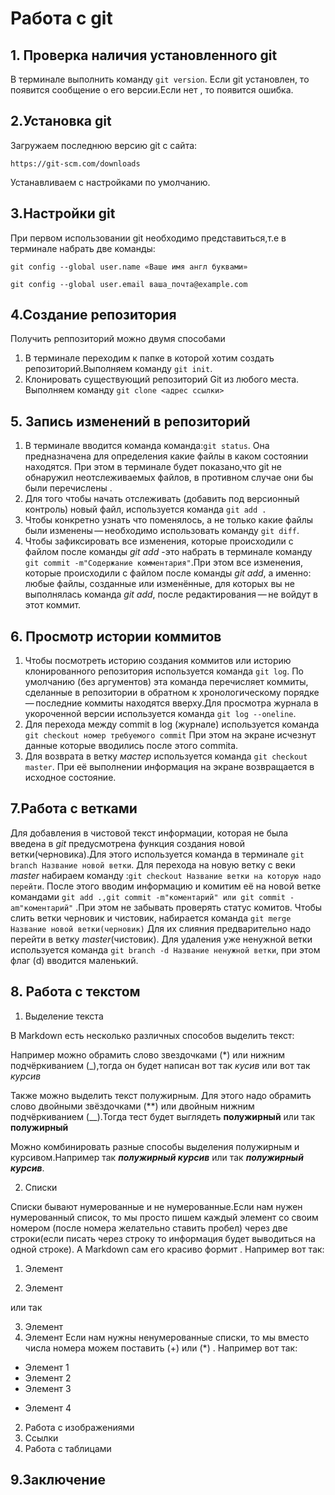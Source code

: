# Работа с git
## 1. Проверка наличия установленного git
В терминале выполнить команду `git version`. Если git установлен, то появится сообщение о его версии.Если нет , то появится ошибка.
## 2.Установка git
Загружаем последнюю версию git  с сайта:

`https://git-scm.com/downloads`

Устанавливаем с настройками по умолчанию.
## 3.Настройки git
При первом использовании git необходимо представиться,т.е в терминале набрать две команды:


`git config --global user.name «Ваше имя англ буквами»`

`git config --global user.email ваша_почта@example.com`
## 4.Создание репозитория
Получить реппозиторий можно двумя способами
1. В терминале переходим к папке в которой хотим создать репозиторий.Выполняем команду `git init`.
2. Клонировать существующий репозиторий Git из любого места.
Выполняем команду `git clone <адрес ссылки>`
## 5. Запись изменений в репозиторий 
1. В терминале вводится команда команда:`git status`. Она предназначена для определения какие файлы в каком состоянии находятся. При этом в терминале будет показано,что git не обнаружил неотслеживаемых файлов, в противном случае они бы были перечислены .
2. Для того чтобы начать отслеживать (добавить под версионный контроль) новый файл, используется команда `git add .`
3. Чтобы конкретно узнать что поменялось, а не только какие файлы были изменены — необходимо использовать команду  `git diff`.
4. Чтобы зафиксировать все  изменения, которые происходили с файлом после команды  *git add* -это набрать в терминале команду `git commit -m"Содержание комментария"`.При этом все  изменения, которые происходили с файлом после команды *git add*, а именно: любые файлы, созданные или изменённые, для которых вы не выполнялась команда *git add*, после редактирования — не войдут в этот коммит.
## 6. Просмотр истории коммитов
1. Чтобы посмотреть историю  создания коммитов или историю клонированного репозитория используется команда `git log`.
По умолчанию (без аргументов) эта команда перечисляет коммиты, сделанные в репозитории в обратном к хронологическому порядке — последние коммиты находятся вверху.Для просмотра журнала в укороченной версии используется команда `git log --oneline`.
 2. Для перехода между commit в log (журнале) используется команда `git checkout номер требуемого commit`
 При этом на экране исчезнут данные которые вводились после этого commita.
 3. Для возврата в ветку *мастер* используется команда `git checkout master`. При её выполнении информация на экране возвращается в исходное состояние.
 ## 7.Работа с ветками
 Для добавления в чистовой текст информации, которая не была введена в *git* предусмотрена функция создания новой ветки(черновика).Для этого используется команда в терминале `git branch Название новой ветки`. Для перехода на новую ветку с веки *master* набираем команду :`git checkout Название ветки на которую надо перейти`.
 После этого вводим информацию и комитим её на новой ветке командами `git add .,git commit -m"коментарий" или git commit -am"коментарий"` .При этом не забывать проверять статус комитов. Чтобы слить ветки черновик и чистовик, набирается команда `git merge Название новой ветки(черновик)` Для их слияния предварительно надо перейти в ветку *master*(чистовик).
 Для удаления уже ненужной ветки используется команда `git branch -d Название ненужной ветки`, при этом флаг (d) вводится маленький.
 
 ## 8. Работа с текстом
 1. Выделение текста

 В Markdown есть несколько различных способов выделить текст:

 Например можно обрамить слово звездочками (*) или нижним подчёркиванием (_),тогда он будет написан вот так *кусив* или вот так _курсив_

 Также можно выделить текст полужирным. Для этого надо обрамить слово двойными звёздочками (**) или двойным нижним подчёркиванием (__).Тогда тест будет выглядеть  **полужирный** или так __полужирный__ 

 Можно комбинировать разные способы выделения полужирным и курсивом.Например так *__полужирный курсив__* или так _**полужирный курсив**_.

 2. Списки

 Списки бывают нумерованные и не нумерованные.Если нам нужен нумерованный список, то мы просто пишем каждый элемент со своим номером (после номера желательно ставить пробел) через две строки(если писать через строку то информация будет выводиться на одной строке). А Markdown  сам его красиво формит . Например вот так:
 1. Элемент

 2. Элемент

 или так 

 3. Элемент
 4. Элемент
 Если нам нужны ненумерованные списки, то мы вместо числа номера можем поставить (+) или (*) . Например вот так: 
 + Элемент 1 
 + Элемент 2
 + Элемент 3
 * Элемент 4
 2. Работа с изображениями
 3. Ссылки
 4. Работа с таблицами
 ## 9.Заключение